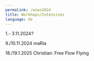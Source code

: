 ```yaml
---
permalink: /wsws2024
title: Workhops/Intensives
language: de
---
```

1.- 3.11.2024?

9./10.11.2024 maRia

18./19.1.2025 Christian: Free Flow Flying